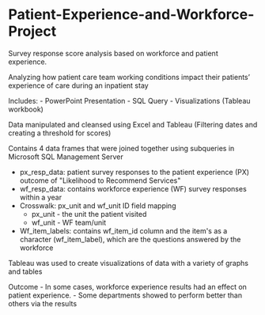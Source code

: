 # Patient-Experience-and-Workforce-Project
Survey response score analysis based on workforce and patient experience.

Analyzing how patient care team working conditions impact their patients’ experience of care during an inpatient stay

Includes:
	- PowerPoint Presentation
	- SQL Query
	- Visualizations (Tableau workbook)
	
Data manipulated and cleansed using Excel and Tableau (Filtering dates and creating a threshold for scores)

Contains 4 data frames that were joined together using subqueries in Microsoft SQL Management Server

-  px_resp_data: patient survey responses to the patient experience (PX) outcome of "Likelihood to Recommend Services"
-  wf_resp_data: contains workforce experience (WF) survey responses within a year
-  Crosswalk: px_unit and wf_unit ID field mapping
	- px_unit - the unit the patient visited
	- wf_unit - WF team/unit
-  Wf_item_labels: contains wf_item_id column and the item's as a character (wf_item_label), which are the questions answered by the workforce
	
Tableau was used to create visualizations of data with a variety of graphs and tables
	
Outcome
	- In some cases, workforce experience results had an effect on patient experience.
	- Some departments showed to perform better than others via the results 

 
